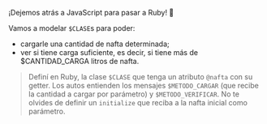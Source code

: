 ¡Dejemos atrás a JavaScript para pasar a Ruby! :tada:

Vamos a modelar `$CLASE`s para poder:

* cargarle una cantidad de nafta determinada;
* ver si tiene carga suficiente, es decir, si tiene más de $CANTIDAD_CARGA litros de nafta.

> Definí en Ruby, la clase `$CLASE` que tenga un atributo `@nafta` con su getter.  Los autos entienden los mensajes  `$METODO_CARGAR` (que recibe la cantidad a cargar por parámetro) y `$METODO_VERIFICAR`. No te olvides de definir un `initialize` que reciba a la nafta inicial como parámetro.